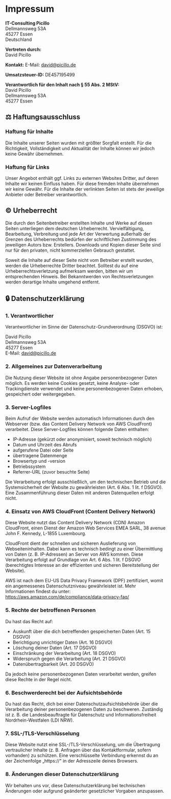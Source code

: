 ---
---

# Impressum

**IT-Consulting Picillo**  
Dellmannsweg 53A  
45277 Essen  
Deutschland

**Vertreten durch:**  
David Picillo

**Kontakt:** E-Mail: david@picillo.de

**Umsatzsteuer-ID:** DE457195499

**Verantwortlich für den Inhalt nach § 55 Abs. 2 MStV:**  
David Picillo  
Dellmannsweg 53A  
45277 Essen

## ⚖️ Haftungsausschluss

### Haftung für Inhalte
Die Inhalte unserer Seiten wurden mit größter Sorgfalt erstellt. Für die Richtigkeit, Vollständigkeit und Aktualität der Inhalte können wir jedoch keine Gewähr übernehmen.

### Haftung für Links
Unser Angebot enthält ggf. Links zu externen Websites Dritter, auf deren Inhalte wir keinen Einfluss haben. Für diese fremden Inhalte übernehmen wir keine Gewähr. Für die Inhalte der verlinkten Seiten ist stets der jeweilige Anbieter oder Betreiber verantwortlich.

## © Urheberrecht

Die durch den Seitenbetreiber erstellten Inhalte und Werke auf diesen Seiten unterliegen dem deutschen Urheberrecht.
Vervielfältigung, Bearbeitung, Verbreitung und jede Art der Verwertung außerhalb der Grenzen des Urheberrechts bedürfen der schriftlichen Zustimmung des jeweiligen Autors bzw. Erstellers.
Downloads und Kopien dieser Seite sind nur für den privaten, nicht kommerziellen Gebrauch gestattet.

Soweit die Inhalte auf dieser Seite nicht vom Betreiber erstellt wurden, werden die Urheberrechte Dritter beachtet.
Solltest du auf eine Urheberrechtsverletzung aufmerksam werden, bitten wir um entsprechenden Hinweis. Bei Bekanntwerden von Rechtsverletzungen werden derartige Inhalte umgehend entfernt.

## 🔒 Datenschutzerklärung

### 1. Verantwortlicher

Verantwortlicher im Sinne der Datenschutz-Grundverordnung (DSGVO) ist:

David Picillo  
Dellmannsweg 53A  
45277 Essen  
E-Mail: david@picillo.de

### 2. Allgemeines zur Datenverarbeitung

Die Nutzung dieser Website ist ohne Angabe personenbezogener Daten möglich.
Es werden keine Cookies gesetzt, keine Analyse- oder Trackingdienste verwendet und keine personenbezogenen Daten erhoben, gespeichert oder weitergegeben.

### 3. Server-Logfiles

Beim Aufruf der Website werden automatisch Informationen durch den Webserver (bzw. das Content Delivery Network von AWS CloudFront) verarbeitet.
Diese Server-Logfiles können folgende Daten enthalten:

- IP-Adresse (gekürzt oder anonymisiert, soweit technisch möglich)
- Datum und Uhrzeit des Abrufs
- aufgerufene Datei oder Seite
- übertragene Datenmenge
- Browsertyp und -version
- Betriebssystem
- Referrer-URL (zuvor besuchte Seite)

Die Verarbeitung erfolgt ausschließlich, um den technischen Betrieb und die Systemsicherheit der Website zu gewährleisten (Art. 6 Abs. 1 lit. f DSGVO).
Eine Zusammenführung dieser Daten mit anderen Datenquellen erfolgt nicht.

### 4. Einsatz von AWS CloudFront (Content Delivery Network)

Diese Website nutzt das Content Delivery Network (CDN) Amazon CloudFront, einen Dienst der
Amazon Web Services EMEA SARL, 38 avenue John F. Kennedy, L-1855 Luxembourg.

CloudFront dient der schnellen und sicheren Auslieferung von Webseiteninhalten.
Dabei kann es technisch bedingt zu einer Übermittlung von Daten (z. B. IP-Adressen) an Server von AWS kommen.
Diese Verarbeitung erfolgt auf Grundlage von Art. 6 Abs. 1 lit. f DSGVO (berechtigtes Interesse an der effizienten und sicheren Bereitstellung der Website).

AWS ist nach dem EU-US Data Privacy Framework (DPF) zertifiziert, womit ein angemessenes Datenschutzniveau gewährleistet ist.
Mehr Informationen findest du unter:
https://aws.amazon.com/de/compliance/data-privacy-faq/

### 5. Rechte der betroffenen Personen

Du hast das Recht auf:

- Auskunft über die dich betreffenden gespeicherten Daten (Art. 15 DSGVO)
- Berichtigung unrichtiger Daten (Art. 16 DSGVO)
- Löschung deiner Daten (Art. 17 DSGVO)
- Einschränkung der Verarbeitung (Art. 18 DSGVO)
- Widerspruch gegen die Verarbeitung (Art. 21 DSGVO)
- Datenübertragbarkeit (Art. 20 DSGVO)

Da jedoch keine personenbezogenen Daten verarbeitet werden, greifen diese Rechte in der Regel nicht.

### 6. Beschwerderecht bei der Aufsichtsbehörde

Du hast das Recht, dich bei einer Datenschutzaufsichtsbehörde über die Verarbeitung deiner personenbezogenen Daten zu beschweren.
Zuständig ist z. B. die Landesbeauftragte für Datenschutz und Informationsfreiheit Nordrhein-Westfalen (LDI NRW).

### 7. SSL-/TLS-Verschlüsselung

Diese Website nutzt eine SSL-/TLS-Verschlüsselung, um die Übertragung vertraulicher Inhalte (z. B. Anfragen über das Kontaktformular, sofern vorhanden) zu schützen. Eine verschlüsselte Verbindung erkennst du an der Zeichenfolge „https://" in der Adresszeile deines Browsers.

### 8. Änderungen dieser Datenschutzerklärung

Wir behalten uns vor, diese Datenschutzerklärung bei technischen Änderungen oder aufgrund geänderter gesetzlicher Vorgaben anzupassen.